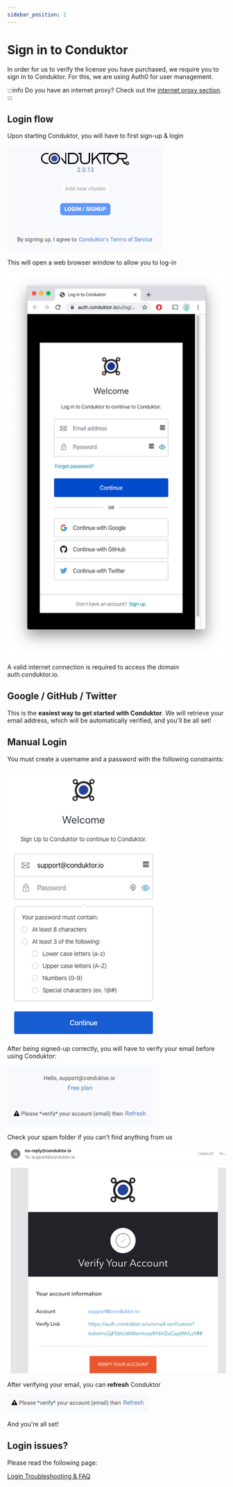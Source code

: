 ```yaml
---
sidebar_position: 1
---
```


# Sign in to Conduktor

In order for us to verify the license you have purchased, we require you to sign in to Conduktor. For this, we are using Auth0 for user management.&#x20;

:::info
Do you have an internet proxy? Check out the
[internet proxy section](../login-troubleshooting/internet-proxy).
:::

## Login flow

Upon starting Conduktor, you will have to first sign-up & login

![](<../assets/image (32).png>)

This will open a web browser window to allow you to log-in&#x20;

![](../assets/screen-shot-2020-04-08-at-10.23.15.png)

A valid internet connection is required to access the domain auth.conduktor.io.&#x20;

## Google / GitHub / Twitter

This is the **easiest way to get started with Conduktor**. We will retrieve your email address, which will be automatically verified, and you'll be all set!&#x20;

## Manual Login

You must create a username and a password with the following constraints:

![](<../assets/image (30).png>)

After being signed-up correctly, you will have to verify your email before using Conduktor:

![](<../assets/image (1).png>)

Check your spam folder if you can't find anything from us

![](<../assets/image (5).png>)

After verifying your email, you can **refresh** Conduktor

![](<../assets/image (24).png>)

And you're all set!

## Login issues?

Please read the following page:

[Login Troubleshooting & FAQ](../login-troubleshooting/)
